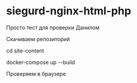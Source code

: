 # siegurd-nginx-html-php
Просто тест для проверки Данилом


Скачиваем репозиторий

cd site-content

docker-compose up --build

Проверяем в браузере
